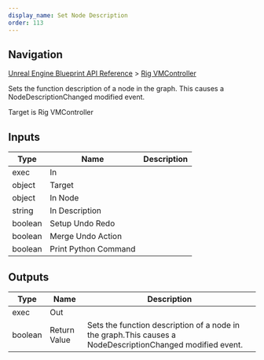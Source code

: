 ```yaml
---
display_name: Set Node Description
order: 113
---
```

## Navigation

[Unreal Engine Blueprint API Reference](https://dev.epicgames.com/documentation/en-us/unreal-engine/BlueprintAPI) > [Rig VMController](https://dev.epicgames.com/documentation/en-us/unreal-engine/BlueprintAPI/RigVMController)

Sets the function description of a node in the graph.
This causes a NodeDescriptionChanged modified event.

Target is Rig VMController

## Inputs

| Type | Name | Description |
| --- | --- | --- |
| exec | In |  |
| object | Target |  |
| object | In Node |  |
| string | In Description |  |
| boolean | Setup Undo Redo |  |
| boolean | Merge Undo Action |  |
| boolean | Print Python Command |  |

## Outputs

| Type | Name | Description |
| --- | --- | --- |
| exec | Out |  |
| boolean | Return Value | Sets the function description of a node in the graph.This causes a NodeDescriptionChanged modified event. |
